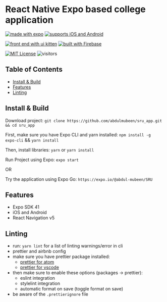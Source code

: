 # React Native Expo based college application
[![made with expo](https://img.shields.io/badge/MADE%20WITH%20EXPO-000.svg?style=for-the-badge&logo=expo&labelColor=4630eb&logoWidth=20)](https://github.com/expo/expo) [![supports iOS and Android](https://img.shields.io/badge/Platforms-Native-4630EB.svg?style=for-the-badge&logo=EXPO&labelColor=000&logoColor=fff)](https://github.com/expo/expo)

[![front end with ui kitten](https://img.shields.io/badge/Front%20End-UI%20Kitten-orange?style=for-the-badge&logo=UIkit&labelColor=black)](https://github.com/akveo/react-native-ui-kitten) [![built with Firebase](https://img.shields.io/badge/Built%20With-Firebase-yellow?style=for-the-badge&logo=Firebase&labelColor=black)](https://firebase.google.com/)

[![MIT License](https://img.shields.io/badge/License-MIT-brightgreen?style=for-the-badge&labelColor=black)](https://github.com/abdulmubeen/sru_app/blob/main/LICENSE) ![visitors](https://visitor-badge.glitch.me/badge?page_id=sru_app.visitor-badge)

## Table of Contents

- [Install & Build](#install--build)
- [Features](#features)
- [Linting](#linting)

## Install & Build

Download project: `git clone https://github.com/abdulmubeen/sru_app.git && cd sru_app` 

First, make sure you have Expo CLI and yarn installed: `npm install -g expo-cli` && `yarn install`

Then, install libraries: `yarn` or `yarn install`

Run Project using Expo: `expo start`

OR

Try the application using Expo Go: `https://expo.io/@abdul-mubeen/SRU`

## Features

- Expo SDK 41
- iOS and Android
- React Navigation v5

## Linting

- run: `yarn lint` for a list of linting warnings/error in cli
- prettier and airbnb config
- make sure you have prettier package installed:
  - [prettier for atom](https://atom.io/packages/prettier-atom)
  - [prettier for vscode](https://marketplace.visualstudio.com/items?itemName=esbenp.prettier-vscode)
- then make sure to enable these options (packages → prettier):
  - eslint integration
  - stylelint integration
  - automatic format on save (toggle format on save)
- be aware of the `.prettierignore` file
